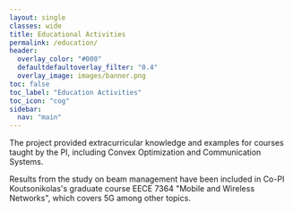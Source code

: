 ```yaml
---
layout: single
classes: wide
title: Educational Activities
permalink: /education/
header:
  overlay_color: "#000"
  defaultdefaultoverlay_filter: "0.4"
  overlay_image: images/banner.png
toc: false
toc_label: "Education Activities"
toc_icon: "cog"
sidebar:
  nav: "main"
---
```


The project provided extracurricular knowledge and examples for courses taught by the PI, including Convex Optimization and Communication Systems. 

Results from the study on beam management have been included in Co-PI Koutsonikolas's graduate course EECE 7364 "Mobile and Wireless Networks", which covers 5G among other topics.
